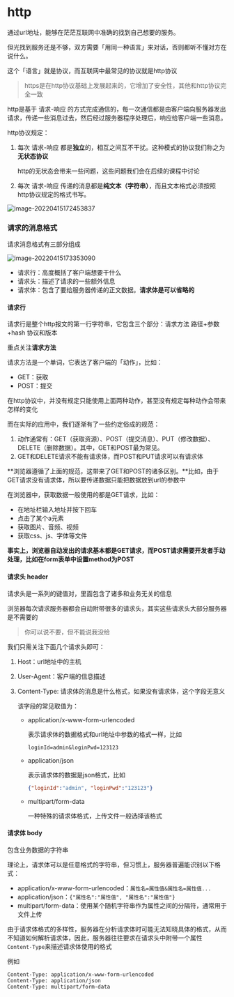 # http

通过url地址，能够在茫茫互联网中准确的找到自己想要的服务。

但光找到服务还是不够，双方需要「用同一种语言」来对话，否则都听不懂对方在说什么。
   
这个「语言」就是协议，而互联网中最常见的协议就是http协议

> https是在http协议基础上发展起来的，它增加了安全性，其他和http协议完全一致

http是基于 请求-响应 的方式完成通信的，每一次通信都是由客户端向服务器发出请求，传递一些消息过去，然后经过服务器程序处理后，响应给客户端一些消息。

http协议规定：

1. 每次 请求-响应 都是**独立**的，相互之间互不干扰。这种模式的协议我们称之为**无状态协议**

   http的无状态会带来一些问题，这些问题我们会在后续的课程中讨论

2. 每次 请求-响应 传递的消息都是**纯文本（字符串）**，而且文本格式必须按照http协议规定的格式书写。

![image-20220415172453837](http://mdrs.yuanjin.tech/img/20220415172453.png)



### 请求的消息格式

请求消息格式有三部分组成

![image-20220415173353090](http://mdrs.yuanjin.tech/img/20220415173353.png)

- 请求行：高度概括了客户端想要干什么
- 请求头：描述了请求的一些额外信息
- 请求体：包含了要给服务器传递的正文数据。**请求体是可以省略的**

#### 请求行

请求行是整个http报文的第一行字符串，它包含三个部分：请求方法 路径+参数+hash 协议和版本

重点关注**请求方法**

请求方法是一个单词，它表达了客户端的「动作」，比如：

- GET：获取
- POST：提交

在http协议中，并没有规定只能使用上面两种动作，甚至没有规定每种动作会带来怎样的变化

而在实际的应用中，我们逐渐有了一些约定俗成的规范：

1. 动作通常有：GET（获取资源）、POST（提交消息）、PUT（修改数据）、DELETE（删除数据）。其中，GET和POST最为常见。
2. GET和DELETE请求不能有请求体，而POST和PUT请求可以有请求体

**浏览器遵循了上面的规范，这带来了GET和POST的诸多区别。**比如，由于GET请求没有请求体，所以要传递数据只能把数据放到url的参数中

在浏览器中，获取数据一般使用的都是GET请求，比如：

- 在地址栏输入地址并按下回车
- 点击了某个a元素
- 获取图片、音频、视频
- 获取css、js、字体等文件

**事实上，浏览器自动发出的请求基本都是GET请求，而POST请求需要开发者手动处理，比如在form表单中设置method为POST**

#### 请求头 header

请求头是一系列的键值对，里面包含了诸多和业务无关的信息

浏览器每次请求服务器都会自动附带很多的请求头，其实这些请求头大部分服务器是不需要的

> 你可以说不要，但不能说我没给

我们只需关注下面几个请求头即可：

1. Host：url地址中的主机

2. User-Agent：客户端的信息描述

3. Content-Type: 请求体的消息是什么格式，如果没有请求体，这个字段无意义

   该字段的常见取值为：

   - application/x-www-form-urlencoded

     表示请求体的数据格式和url地址中参数的格式一样，比如
     ```
     loginId=admin&loginPwd=123123
     ```

   - application/json

     表示请求体的数据是json格式，比如

     ```json
     {"loginId":"admin", "loginPwd":"123123"}
     ```

   - multipart/form-data

     一种特殊的请求体格式，上传文件一般选择该格式



#### 请求体 body

包含业务数据的字符串

理论上，请求体可以是任意格式的字符串，但习惯上，服务器普遍能识别以下格式：

- application/x-www-form-urlencoded：```属性名=属性值&属性名=属性值...```
- application/json：```{"属性名":"属性值", "属性名":"属性值"}```
- multipart/form-data：使用某个随机字符串作为属性之间的分隔符，通常用于文件上传

由于请求体格式的多样性，服务器在分析请求体时可能无法知晓具体的格式，从而不知道如何解析请求体，因此，服务器往往要求在请求头中附带一个属性```Content-Type```来描述请求体使用的格式

例如

```
Content-Type: application/x-www-form-urlencoded
Content-Type: application/json
Content-Type: multipart/form-data
```


